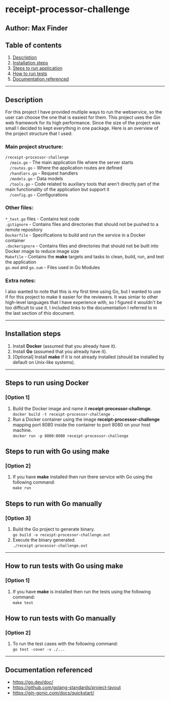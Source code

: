 # receipt-processor-challenge
## Author: Max Finder
## Table of contents
1. [Description](#description)
2. [Installation steps](#installation-steps)
3. [Steps to run application](#steps-to-run-using-docker)
6. [How to run tests](#how-to-run-tests-with-go-using-make)
7. [Documentation referenced](#documentation-referenced)
---
## Description
For this project I have provided mutliple ways to run the webservice, so the user can choose the one that is easiest for them. This project uses the Gin web framework for its high performance. Since the size of the project was small I decided to kept everything in one package. Here is an overview of the project structure that I used: <br />

### Main project structure:
`/receipt-processor-challenge` <br />
&emsp;`/main.go` - The main application file where the server starts <br />
&emsp;`/routes.go` - Where the application routes are defined <br />
&emsp;`/handlers.go` - Request handlers <br />
&emsp;`/models.go` - Data models <br />
&emsp;`/tools.go` - Code related to auxiliary tools that aren't directly part of the main functionality of the application but support it <br />
&emsp;`/config.go` - Configurations <br />

### Other files:
`*_test.go` files - Contains test code <br />
`.gitignore` - Contains files and directories that should not be pushed to a remote repository <br />
`Dockerfile` - Specifications to build and run the service in a Docker container <br />
`.dockerignore` - Contains files and directories that should not be built into Docker image to reduce image size <br />
`Makefile` - Contains the __make__ targets and tasks to clean, build, run, and test the application <br />
`go.mod` and `go.sum` - Files used in Go Modules <br />
### Extra notes:
I also wanted to note that this is my first time using Go, but I wanted to use if for this project to make it easier for the reviewers. It was simiar to other high-level languages that I have experience with, so I figured it wouldn't be too difficult to use it. I included links to the documentation I referred to in the last section of this document. 

---
## Installation steps
1. Install __Docker__ (assumed that you already have it).
2. Install __Go__ (assumed that you already have it).
3. [Optional] Install __make__ if it is not already installed (should be installed by default on Unix-like systems).
---
## Steps to run using Docker
### [Option 1]
1. Build the Docker image and name it __receipt-processor-challenge__. <br />
	`docker build -t receipt-processor-challenge .`
2. Run a Docker container using the image __receipt-processor-challenge__ mapping port 8080 inside the container to port 8080 on your host machine. <br />
	`docker run -p 8080:8080 receipt-processor-challenge`

## Steps to run with Go using make
### [Option 2]
1. If you have __make__ installed then run there service with Go using the following command: <br />
	`make run`
## Steps to run with Go manually
### [Option 3]
1. Build the Go project to generate binary. <br />
	`go build -o receipt-processor-challenge.out`
2. Execute the binary generated. <br />
	`./receipt-processor-challenge.out`	
---
## How to run tests with Go using make
### [Option 1]
1. If you have __make__ is installed then run the tests using the following command: <br />
	`make test`	
## How to run tests with Go manually 
### [Option 2]
1. To run the test cases with the following command: <br />
	`go test -cover -v ./...`
---
## Documentation referenced
* https://go.dev/doc/ 
* https://github.com/golang-standards/project-layout
* https://gin-gonic.com/docs/quickstart/ 
